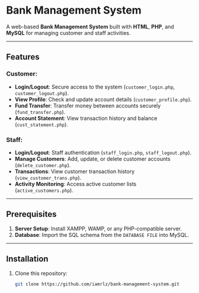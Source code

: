# Bank Management System

A web-based **Bank Management System** built with **HTML**, **PHP**, and **MySQL** for managing customer and staff activities.

---

## Features

### Customer:
- **Login/Logout**: Secure access to the system (`customer_login.php`, `customer_logout.php`).
- **View Profile**: Check and update account details (`customer_profile.php`).
- **Fund Transfer**: Transfer money between accounts securely (`fund_transfer.php`).
- **Account Statement**: View transaction history and balance (`cust_statement.php`).

### Staff:
- **Login/Logout**: Staff authentication (`staff_login.php`, `staff_logout.php`).
- **Manage Customers**: Add, update, or delete customer accounts (`delete_customer.php`).
- **Transactions**: View customer transaction history (`view_customer_trans.php`).
- **Activity Monitoring**: Access active customer lists (`active_customers.php`).

---

## Prerequisites
1. **Server Setup**: Install XAMPP, WAMP, or any PHP-compatible server.
2. **Database**: Import the SQL schema from the `DATABASE FILE` into MySQL.

---

## Installation
1. Clone this repository:
   ```bash
   git clone https://github.com/iamrlz/bank-management-system.git
